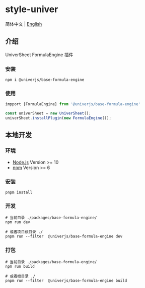 # style-univer

简体中文 | [English](./README.md)

## 介绍

UniverSheet FormulaEngine 插件

### 安装

```shell
npm i @univerjs/base-formula-engine
```

### 使用

```js
impport {FormulaEngine} from '@univerjs/base-formula-engine'

const univerSheet = new UniverSheet();
univerSheet.installPlugin(new FormulaEngine());
```

## 本地开发

### 环境

-   [Node.js](https://nodejs.org/en/) Version >= 10
-   [npm](https://www.npmjs.com/) Version >= 6

### 安装

```
pnpm install
```

### 开发

```
# 当前目录 ./packages/base-formula-engine/
npm run dev

# 或者项目根目录 ./
pnpm run --filter  @univerjs/base-formula-engine dev
```

### 打包

```
# 当前目录 ./packages/base-formula-engine/
npm run build

# 或者根目录 ./
pnpm run --filter  @univerjs/base-formula-engine build
```
